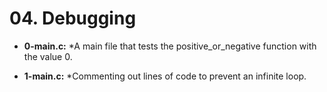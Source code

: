 # 04. Debugging

* **0-main.c:**
    *A main file that tests the positive_or_negative function with the value 0.

* **1-main.c:**
    *Commenting out lines of code to prevent an infinite loop.
